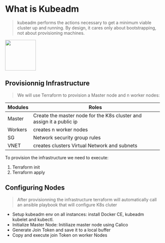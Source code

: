 # What is Kubeadm
> kubeadm performs the actions necessary to get a minimum viable cluster up and running. 
>By design, it cares only about bootstrapping, not about provisioning machines.
<img src="https://d33wubrfki0l68.cloudfront.net/e4a8ddb49f07de8b2c2dbbfc7c9bedcfe0816701/600b1/images/kubeadm-stacked-color.png" width="100" height="100" />

## Provisionnig Infrastructure
> We will use Terraform to provision a Master node and n worker nodes:

| Modules       | Roles                                                                 | 
| ------------- | -------------     |
| Master        | Create the master node for the K8s cluster and assign it a public ip  |
| Workers       | creates n worker nodes                                                |
| SG            | Network security group rules                                          | 
| VNET          | creates clusters Virtual Network and subnets                          |

To provision the infrastructure we need to execute: 
1. Terraform init
2. Terraform apply

## Configuring Nodes
> After provisionning the infrastructure terraform will automatically call an ansible playbook that will configure K8s cluter
- Setup kubeadm env on all instances: install Docker CE, kubeadm kubelet and kubectl. 
- Initialize Master Node: Initiliaze master node using Calico
- Generate Join Token and save it to a local buffer
- Copy and execute join Token on worker Nodes
